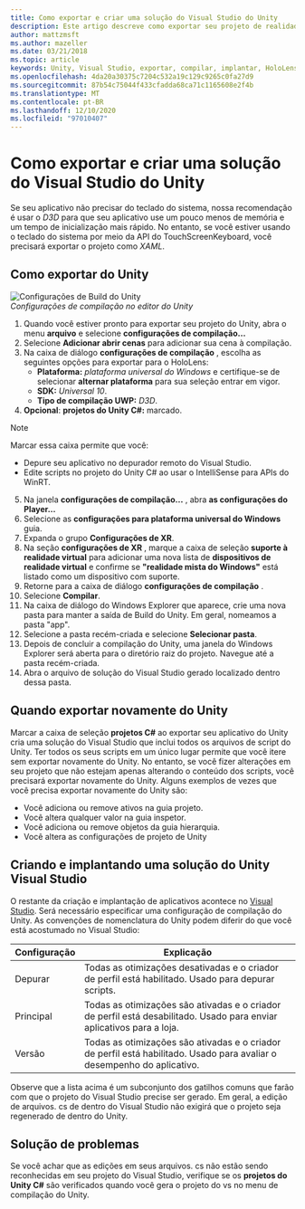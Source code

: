 ```yaml
---
title: Como exportar e criar uma solução do Visual Studio do Unity
description: Este artigo descreve como exportar seu projeto de realidade misturada do Unity para que você possa compilar e implantar no Visual Studio.
author: mattzmsft
ms.author: mazeller
ms.date: 03/21/2018
ms.topic: article
keywords: Unity, Visual Studio, exportar, compilar, implantar, HoloLens, headset de realidade misturada, headset de realidade mista do Windows, headset da realidade virtual, UWP, implantação
ms.openlocfilehash: 4da20a30375c7204c532a19c129c9265c0fa27d9
ms.sourcegitcommit: 87b54c75044f433cfadda68ca71c1165608e2f4b
ms.translationtype: MT
ms.contentlocale: pt-BR
ms.lasthandoff: 12/10/2020
ms.locfileid: "97010407"
---
```

# <a name="exporting-and-building-a-unity-visual-studio-solution"></a>Como exportar e criar uma solução do Visual Studio do Unity

Se seu aplicativo não precisar do teclado do sistema, nossa recomendação é usar o *D3D* para que seu aplicativo use um pouco menos de memória e um tempo de inicialização mais rápido. No entanto, se você estiver usando o teclado do sistema por meio da API do TouchScreenKeyboard, você precisará exportar o projeto como *XAML*.

## <a name="how-to-export-from-unity"></a>Como exportar do Unity

![Configurações de Build do Unity](images/unitybuildsettings-300px.png)<br>
*Configurações de compilação no editor do Unity*

1. Quando você estiver pronto para exportar seu projeto do Unity, abra o menu **arquivo** e selecione **configurações de compilação...**
2. Selecione **Adicionar abrir cenas** para adicionar sua cena à compilação.
3. Na caixa de diálogo **configurações de compilação** , escolha as seguintes opções para exportar para o HoloLens:
   * **Plataforma:** *plataforma universal do Windows* e certifique-se de selecionar **alternar plataforma** para sua seleção entrar em vigor.
   * **SDK:** *Universal 10*.
   * **Tipo de compilação UWP:** *D3D*.
4. **Opcional**: **projetos do Unity C#:** marcado.

>[!NOTE]
>Marcar essa caixa permite que você:
>* Depure seu aplicativo no depurador remoto do Visual Studio.
>* Edite scripts no projeto do Unity C# ao usar o IntelliSense para APIs do WinRT.

5. Na janela **configurações de compilação...** , abra **as configurações do Player...**
6. Selecione as **configurações para plataforma universal do Windows** guia.
7. Expanda o grupo **Configurações de XR**.
8. Na seção **configurações de XR** , marque a caixa de seleção **suporte à realidade virtual** para adicionar uma nova lista de **dispositivos de realidade virtual** e confirme se **"realidade mista do Windows"** está listado como um dispositivo com suporte.
9. Retorne para a caixa de diálogo **configurações de compilação** .
10. Selecione **Compilar**.
11. Na caixa de diálogo do Windows Explorer que aparece, crie uma nova pasta para manter a saída de Build do Unity. Em geral, nomeamos a pasta "app".
12. Selecione a pasta recém-criada e selecione **Selecionar pasta**.
13. Depois de concluir a compilação do Unity, uma janela do Windows Explorer será aberta para o diretório raiz do projeto. Navegue até a pasta recém-criada.
14. Abra o arquivo de solução do Visual Studio gerado localizado dentro dessa pasta.

## <a name="when-to-re-export-from-unity"></a>Quando exportar novamente do Unity

Marcar a caixa de seleção **projetos C#** ao exportar seu aplicativo do Unity cria uma solução do Visual Studio que inclui todos os arquivos de script do Unity. Ter todos os seus scripts em um único lugar permite que você itere sem exportar novamente do Unity. No entanto, se você fizer alterações em seu projeto que não estejam apenas alterando o conteúdo dos scripts, você precisará exportar novamente do Unity. Alguns exemplos de vezes que você precisa exportar novamente do Unity são:
* Você adiciona ou remove ativos na guia projeto.
* Você altera qualquer valor na guia inspetor.
* Você adiciona ou remove objetos da guia hierarquia.
* Você altera as configurações de projeto de Unity

## <a name="building-and-deploying-a-unity-visual-studio-solution"></a>Criando e implantando uma solução do Unity Visual Studio

O restante da criação e implantação de aplicativos acontece no [Visual Studio](../platform-capabilities-and-apis/using-visual-studio.md). Será necessário especificar uma configuração de compilação do Unity. As convenções de nomenclatura do Unity podem diferir do que você está acostumado no Visual Studio:

|  Configuração  |  Explicação | 
|----------|----------|
|  Depurar  |  Todas as otimizações desativadas e o criador de perfil está habilitado. Usado para depurar scripts. | 
|  Principal  |  Todas as otimizações são ativadas e o criador de perfil está desabilitado. Usado para enviar aplicativos para a loja. | 
|  Versão  |  Todas as otimizações são ativadas e o criador de perfil está habilitado. Usado para avaliar o desempenho do aplicativo. | 

Observe que a lista acima é um subconjunto dos gatilhos comuns que farão com que o projeto do Visual Studio precise ser gerado. Em geral, a edição de arquivos. cs de dentro do Visual Studio não exigirá que o projeto seja regenerado de dentro do Unity.

## <a name="troubleshooting"></a>Solução de problemas

Se você achar que as edições em seus arquivos. cs não estão sendo reconhecidas em seu projeto do Visual Studio, verifique se os **projetos do Unity C#** são verificados quando você gera o projeto do vs no menu de compilação do Unity.
